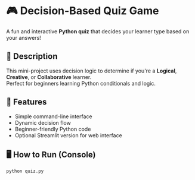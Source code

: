 # 🎮 Decision-Based Quiz Game

A fun and interactive **Python quiz** that decides your learner type based on your answers!

## 🧠 Description
This mini-project uses decision logic to determine if you're a **Logical**, **Creative**, or **Collaborative** learner.  
Perfect for beginners learning Python conditionals and logic.

## 🧰 Features
- Simple command-line interface
- Dynamic decision flow
- Beginner-friendly Python code
- Optional Streamlit version for web interface

## 🖥️ How to Run (Console)
```bash
python quiz.py
